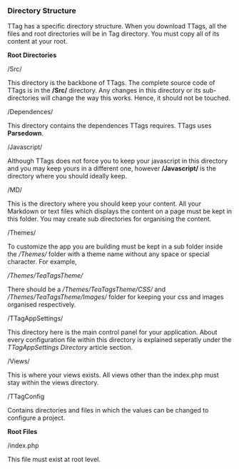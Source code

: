 <h3 class="display-4 mb-5">Directory Structure</h3>

TTag has a specific directory structure. When you download TTags, all the files and root directories will be in Tag directory. You must copy all of its content at your root.

**Root Directories**

<p class = "ttag-dir">/Src/</p>

This directory is the backbone of TTags. The complete source code of TTags is in the **/Src/** directory. Any changes in this directory or its sub-directories will change the way this works. Hence, it should not be touched.
 
<p class = "ttag-dir">/Dependences/</p>

This directory contains the dependences TTags requires. TTags uses **Parsedown**.

<p class = "ttag-dir">/Javascript/</p>

Although TTags does not force you to keep your javascript in this directory and you may keep yours in a different one, however **/Javascript/** is the directory where you should ideally keep.

<p class = "ttag-dir">/MD/</p>

This is the directory where you should keep your content. All your Markdown or text files which displays the content on a page must be kept in this folder. You may create sub directories for organising the content.

<p class = "ttag-dir">/Themes/</p>

To customize the app you are building must be kept in a sub folder inside the */Themes/* folder with a theme name without any space or special character. For example, 

*/Themes/<span  class = "ttag-dir-hilight">TeaTagsTheme</span>/*

There should be a */Themes/TeaTagsTheme/<span  class = "ttag-dir-hilight">CSS</span>/* and */Themes/TeaTagsTheme/<span  class = "ttag-dir-hilight">Images</span>/* folder for keeping your css and images organised respectively.

<p class = "ttag-dir">/TTagAppSettings/</p>

This directory here is the main control panel for your application. About every configuration file within this directory is explained seperatly under the *TTagAppSettings Directory* article section.

<p class = "ttag-dir">/Views/</p>

This is where your views exists. All views other than the index.php must stay within the views directory.

<p class = "ttag-dir">/TTagConfig</p>

Contains directories and files in which the values can be changed to configure a project.

**Root Files**

<p class = "ttag-file">/index.php</p>

This file must exist at root level.